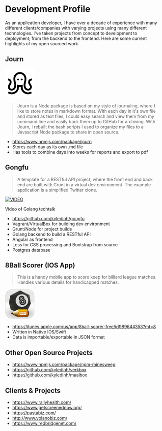 # Development Profile

As an application developer, I have over a decade of experience with many different clients/companies with varying projects using many different technologies. I've taken projects from concept to development to deployment; from the backend to the frontend. Here are some current highlights of my open sourced work.

## Journ

<img src="https://github.com/kyledinh/journ/raw/master/assets/icons8-Octopus-96.png" title="Octopus" width="96" height="96">

> Journ is a Node package is based on my style of journaling, where I like to store notes in markdown format. With each day in it's own file and stored as text files, I could easy search and view them from my command line and easily back them up to GitHub for archiving. With Journ, I rebuilt the bash scripts I used to organize my files to a Javascript Node package to share in open source.

* https://www.npmjs.com/package/journ
* Stores each day as its own .md file
* Has tools to combine days into weeks for reports and export to pdf

## Gongfu
> A template for a RESTful API project, where the front end and back end are built with Grunt in a virtual dev environment. The example application is a simplified Twitter clone.

[![VIDEO](http://img.youtube.com/vi/0arV-k8OPMg/0.jpg)](http://www.youtube.com/watch?v=0arV-k8OPMg)

Video of Golang techtalk

* https://github.com/kyledinh/gongfu
* Vagrant/VirtualBox for building dev environment
* Grunt/Node for project builds
* Golang backend to build a RESTful API
* Angular as frontend
* Less for CSS processing and Bootstrap from source
* Postgres database

## 8Ball Scorer (IOS App)

> This is a handy mobile app to score keep for billiard league matches. Handles various details for handicapped matches.

<img src="img/8ballscorericon.png" height="96px" weight="96px" style="border-radius: 20px">

* https://itunes.apple.com/us/app/8ball-scorer-free/id989644353?mt=8
* Written in Native IOS/Swift
* Data is importable/exportable in JSON format

## Other Open Source Projects

* https://www.npmjs.com/package/npm-minesweep
* https://github.com/kyledinh/verkbox
* https://github.com/kyledinh/maalbox

## Clients & Projects

* https://www.rallyhealth.com/
* https://www.getscreenednow.org/
* https://pastabiz.com/
* http://www.volanobiz.com/
* https://www.redbridgenet.com/
